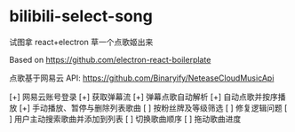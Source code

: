 # bilibili-select-song

试图拿 react+electron 草一个点歌姬出来

Based on https://github.com/electron-react-boilerplate

点歌基于网易云 API: https://github.com/Binaryify/NeteaseCloudMusicApi

[+] 网易云账号登录
[+] 获取弹幕流
[+] 弹幕点歌自动解析
[+] 自动点歌并按序播放
[+] 手动播放、暂停与删除列表歌曲
[ ] 按粉丝牌及等级筛选
[ ] 修复逻辑问题
[ ] 用户主动搜索歌曲并添加到列表
[ ] 切换歌曲顺序
[ ] 拖动歌曲进度

